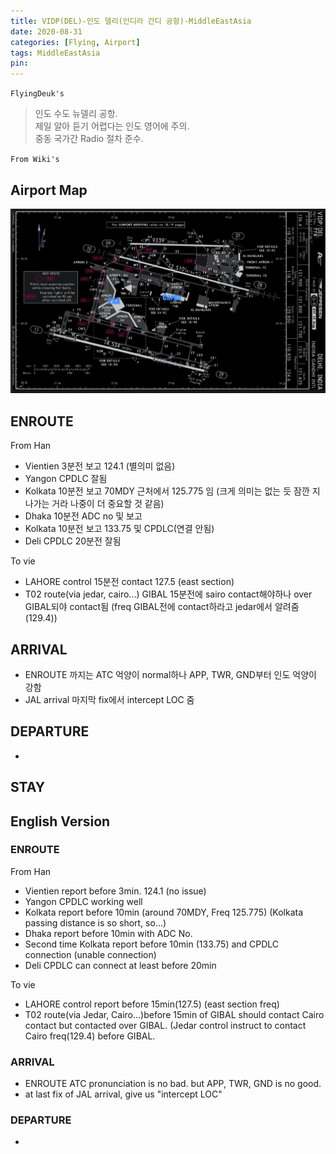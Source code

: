 ```yaml
---
title: VIDP(DEL)-인도 델리(인디라 간디 공항)-MiddleEastAsia
date: 2020-08-31
categories: [Flying, Airport]
tags: MiddleEastAsia
pin:
---
```


`FlyingDeuk's`
>인도 수도 뉴델리 공항. <br>
제일 알아 듣기 어렵다는 인도 영어에 주의.<br>
중동 국가간 Radio 절차 준수.

`From Wiki's`
>

## Airport Map
![del](/img/flying/airport/del_ap.jpg)

## ENROUTE
From Han
- Vientien 3분전 보고 124.1 (별의미 없음) <br>
- Yangon CPDLC 잘됨 <br>
- Kolkata 10분전 보고 70MDY 근처에서 125.775 임 (크게 의미는 없는 듯 잠깐 지나가는 거라 나중이 더 중요할 것 같음) <br>
- Dhaka 10분전 ADC no 및 보고 <br>
- Kolkata 10분전 보고 133.75 및 CPDLC(연결 안됨) <br>
- Deli CPDLC 20분전 잘됨 <br>

To vie
- LAHORE control 15분전 contact 127.5 (east section)<br>
- T02 route(via jedar, cairo...) GIBAL 15분전에 sairo contact해야하나 over GIBAL되야 contact됨 (freq GIBAL전에 contact하라고 jedar에서 알려줌 (129.4))


## ARRIVAL
- ENROUTE 까지는 ATC 억양이 normal하나 APP, TWR, GND부터 인도 억양이 강함
- JAL arrival 마지막 fix에서 intercept LOC 줌



## DEPARTURE
-


## STAY


## English Version

### ENROUTE
From Han
- Vientien report before 3min. 124.1 (no issue)
- Yangon CPDLC working well
- Kolkata report before 10min (around 70MDY, Freq 125.775) (Kolkata passing distance is so short, so...)
- Dhaka report before 10min with ADC No.
- Second time Kolkata report before 10min (133.75) and CPDLC connection (unable connection)
- Deli CPDLC can connect at least before 20min

To vie
- LAHORE control report before 15min(127.5) (east section freq)
- T02 route(via Jedar, Cairo...)before 15min of GIBAL should contact Cairo contact but contacted over GIBAL. (Jedar control instruct to contact Cairo freq(129.4) before GIBAL.


### ARRIVAL
- ENROUTE ATC pronunciation is no bad. but APP, TWR, GND is no good.
- at last fix of JAL arrival, give us "intercept LOC"



### DEPARTURE
-
